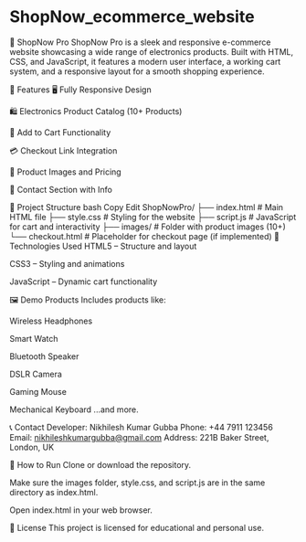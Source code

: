 # ShopNow_ecommerce_website
🛒 ShopNow Pro
ShopNow Pro is a sleek and responsive e-commerce website showcasing a wide range of electronics products. Built with HTML, CSS, and JavaScript, it features a modern user interface, a working cart system, and a responsive layout for a smooth shopping experience.

🚀 Features
🖥️ Fully Responsive Design

🛍️ Electronics Product Catalog (10+ Products)

🛒 Add to Cart Functionality

💳 Checkout Link Integration

📸 Product Images and Pricing

📩 Contact Section with Info

📂 Project Structure
bash
Copy
Edit
ShopNowPro/
├── index.html         # Main HTML file
├── style.css          # Styling for the website
├── script.js          # JavaScript for cart and interactivity
├── images/            # Folder with product images (10+)
└── checkout.html      # Placeholder for checkout page (if implemented)
🧰 Technologies Used
HTML5 – Structure and layout

CSS3 – Styling and animations

JavaScript – Dynamic cart functionality

🖼️ Demo Products
Includes products like:

Wireless Headphones

Smart Watch

Bluetooth Speaker

DSLR Camera

Gaming Mouse

Mechanical Keyboard
...and more.

📞 Contact
Developer: Nikhilesh Kumar Gubba
Phone: +44 7911 123456
Email: nikhileshkumargubba@gmail.com
Address: 221B Baker Street, London, UK

📌 How to Run
Clone or download the repository.

Make sure the images folder, style.css, and script.js are in the same directory as index.html.

Open index.html in your web browser.

📄 License
This project is licensed for educational and personal use.
